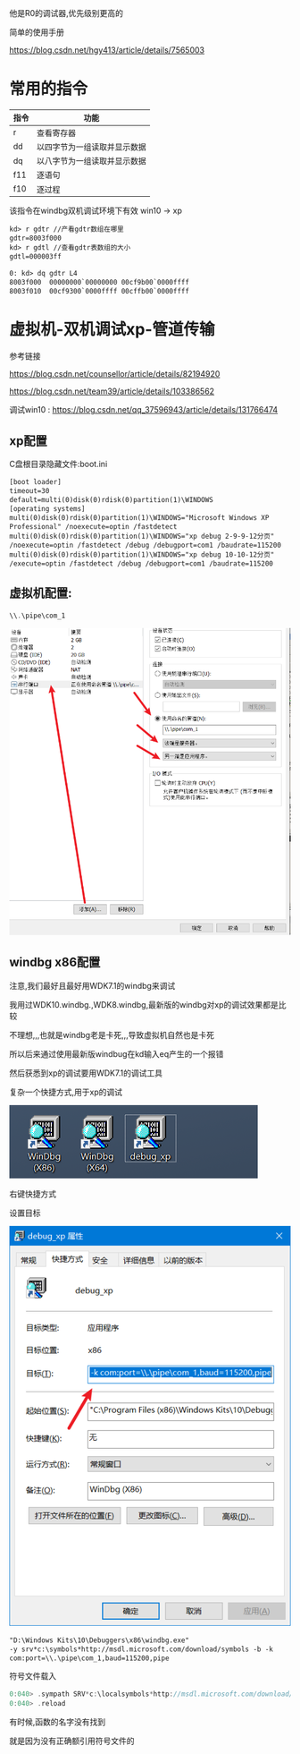 





他是R0的调试器,优先级别更高的



简单的使用手册

https://blog.csdn.net/hgy413/article/details/7565003



# 常用的指令

| 指令 | 功能                         |
| ---- | ---------------------------- |
| r    | 查看寄存器                   |
| dd   | 以四字节为一组读取并显示数据 |
| dq   | 以八字节为一组读取并显示数据 |
| f11  | 逐语句                       |
| f10  | 逐过程                       |





该指令在windbg双机调试环境下有效 win10 -> xp

```
kd> r gdtr //产看gdtr数组在哪里
gdtr=8003f000
kd> r gdtl //查看gdtr表数组的大小
gdtl=000003ff
```





```
0: kd> dq gdtr L4
8003f000  00000000`00000000 00cf9b00`0000ffff
8003f010  00cf9300`0000ffff 00cffb00`0000ffff

```

 

# 虚拟机-双机调试xp-管道传输



参考链接

https://blog.csdn.net/counsellor/article/details/82194920

https://blog.csdn.net/team39/article/details/103386562

调试win10 : https://blog.csdn.net/qq_37596943/article/details/131766474



## xp配置



C盘根目录隐藏文件:boot.ini

```
[boot loader]
timeout=30
default=multi(0)disk(0)rdisk(0)partition(1)\WINDOWS
[operating systems]
multi(0)disk(0)rdisk(0)partition(1)\WINDOWS="Microsoft Windows XP Professional" /noexecute=optin /fastdetect
multi(0)disk(0)rdisk(0)partition(1)\WINDOWS="xp debug 2-9-9-12分页" /noexecute=optin /fastdetect /debug /debugport=com1 /baudrate=115200
multi(0)disk(0)rdisk(0)partition(1)\WINDOWS="xp debug 10-10-12分页" /execute=optin /fastdetect /debug /debugport=com1 /baudrate=115200
```



## 虚拟机配置:

```c++
\\.\pipe\com_1
```



![](./img/image-20230909211737028.png)







## windbg x86配置



注意,我们最好且最好用WDK7.1的windbg来调试

我用过WDK10.windbg.,WDK8.windbg,最新版的windbg对xp的调试效果都是比较

不理想,,,也就是windbg老是卡死,,,导致虚拟机自然也是卡死

所以后来通过使用最新版windbug在kd输入eq产生的一个报错

然后获悉到xp的调试要用WDK7.1的调试工具





复杂一个快捷方式,用于xp的调试

![image-20230909211952446](./img/image-20230909211952446.png)

右键快捷方式

设置目标

![image-20230909212014470](./img/image-20230909212014470.png)



```
"D:\Windows Kits\10\Debuggers\x86\windbg.exe" 
-y srv*c:\symbols*http://msdl.microsoft.com/download/symbols -b -k com:port=\\.\pipe\com_1,baud=115200,pipe
```



符号文件载入

```c++
0:040> .sympath SRV*c:\localsymbols*http://msdl.microsoft.com/download/symbols
0:040> .reload
```

有时候,函数的名字没有找到

就是因为没有正确额引用符号文件的	
